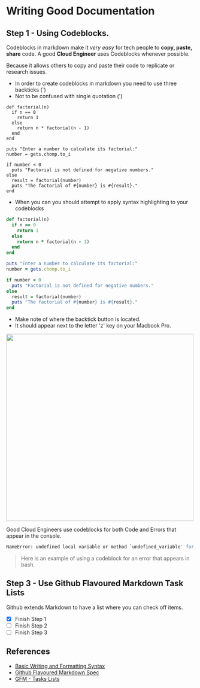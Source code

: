 # Writing Good Documentation

## Step 1 - Using Codeblocks.

Codeblocks in markdown make it *very easy* for tech people to **copy, paste, share** code.
A good __Cloud Engineer__ uses Codeblocks whenever possible.

Because it allows others to copy and paste their code to replicate or research issues. 


- In order to create codeblocks in markdown you need to use three backticks (`)
- Not to be confused with single quotation (')
```
def factorial(n)
  if n == 0
    return 1
  else
    return n * factorial(n - 1)
  end
end

puts "Enter a number to calculate its factorial:"
number = gets.chomp.to_i

if number < 0
  puts "Factorial is not defined for negative numbers."
else
  result = factorial(number)
  puts "The factorial of #{number} is #{result}."
end
```

- When you can you should attempt to apply syntax highlighting to your codeblocks
```ruby
def factorial(n)
  if n == 0
    return 1
  else
    return n * factorial(n - 1)
  end
end

puts "Enter a number to calculate its factorial:"
number = gets.chomp.to_i

if number < 0
  puts "Factorial is not defined for negative numbers."
else
  result = factorial(number)
  puts "The factorial of #{number} is #{result}."
end
```

- Make note of where the backtick button is located.
- It should appear next to the letter 'z' key on your Macbook Pro.

<img width=500px src="https://github.com/samboateng23/github-docs-example/assets/126742866/18c25edc-0898-4af4-8212-16198603e130" />

Good Cloud Engineers use codeblocks for both Code and Errors that appear in the console. 

```bash
NameError: undefined local variable or method `undefined_variable' for main:Object
```

> Here is an example of using a codeblock for an error that appears in bash.

## Step 3 - Use Github Flavoured Markdown Task Lists

Github extends Markdown to have a list where you can check off items.

- [x] Finish Step 1
- [ ] Finish Step 2
- [ ] Finish Step 3 

## References
- [Basic Writing and Formatting Syntax](https://docs.github.com/en/get-started/writing-on-github/getting-started-with-writing-and-formatting-on-github/basic-writing-and-formatting-syntax#links)
- [Github Flavoured Markdown Spec](https://github.github.com/gfm/)
- [GFM - Tasks Lists](https://docs.github.com/en/get-started/writing-on-github/getting-started-with-writing-and-formatting-on-github/basic-writing-and-formatting-syntax#task-lists)
